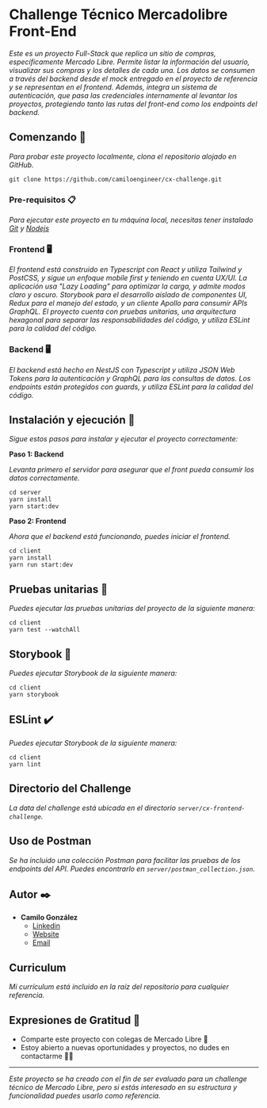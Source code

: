 # Challenge Técnico Mercadolibre Front-End

_Este es un proyecto Full-Stack que replica un sitio de compras, específicamente Mercado Libre. Permite listar la información del usuario, visualizar sus compras y los detalles de cada una. Los datos se consumen a través del backend desde el mock entregado en el proyecto de referencia y se representan en el frontend. Además, integra un sistema de autenticación, que pasa las credenciales internamente al levantar los proyectos, protegiendo tanto las rutas del front-end como los endpoints del backend._

## Comenzando 🚀

_Para probar este proyecto localmente, clona el repositorio alojado en GitHub._

```
git clone https://github.com/camiloengineer/cx-challenge.git
```

### Pre-requisitos 📋

_Para ejecutar este proyecto en tu máquina local, necesitas tener instalado [Git](https://git-scm.com/) y [Nodejs](https://nodejs.org/es/download/)_

### Frontend 🖥️

_El frontend está construido en Typescript con React y utiliza Tailwind y PostCSS, y sigue un enfoque mobile first y teniendo en cuenta UX/UI. La aplicación usa "Lazy Loading" para optimizar la carga, y admite modos claro y oscuro. Storybook para el desarrollo aislado de componentes UI, Redux para el manejo del estado, y un cliente Apollo para consumir APIs GraphQL. El proyecto cuenta con pruebas unitarias, una arquitectura hexagonal para separar las responsabilidades del código, y utiliza ESLint para la calidad del código._

### Backend 🖥️

_El backend está hecho en NestJS con Typescript y utiliza JSON Web Tokens para la autenticación y GraphQL para las consultas de datos. Los endpoints están protegidos con guards, y utiliza ESLint para la calidad del código._

## Instalación y ejecución 🔧

_Sigue estos pasos para instalar y ejecutar el proyecto correctamente:_

**Paso 1: Backend**

_Levanta primero el servidor para asegurar que el front pueda consumir los datos correctamente._

```
cd server
yarn install
yarn start:dev
```

**Paso 2: Frontend**

_Ahora que el backend está funcionando, puedes iniciar el frontend._

```
cd client
yarn install
yarn run start:dev
```

## Pruebas unitarias 🧪

_Puedes ejecutar las pruebas unitarias del proyecto de la siguiente manera:_

```
cd client
yarn test --watchAll
```

## Storybook 📕

_Puedes ejecutar Storybook de la siguiente manera:_

```
cd client
yarn storybook
```

## ESLint  ✔️

_Puedes ejecutar Storybook de la siguiente manera:_

```
cd client
yarn lint
```

## Directorio del Challenge

_La data del challenge está ubicada en el directorio `server/cx-frontend-challenge`._

## Uso de Postman

_Se ha incluido una colección Postman para facilitar las pruebas de los endpoints del API. Puedes encontrarlo en `server/postman_collection.json`._

## Autor ✒️

* **Camilo González** 
    * [Linkedin](https://www.linkedin.com/in/camiloengineer/)
    * [Website](https://www.camiloengineer.com/)
    * [Email](mailto:camilo@camiloengineer.com)

## Curriculum

_Mi currículum está incluido en la raíz del repositorio para cualquier referencia._

## Expresiones de Gratitud 🎁

* Comparte este proyecto con colegas de Mercado Libre 📢
* Estoy abierto a nuevas oportunidades y proyectos, no dudes en contactarme 🤝🏽 

---
_Este proyecto se ha creado con el fin de ser evaluado para un challenge técnico de Mercado Libre, pero si estás interesado en su estructura y funcionalidad puedes usarlo como referencia._
